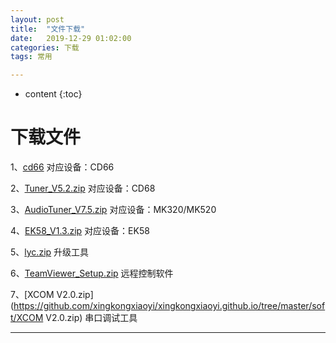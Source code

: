 ```yaml
---
layout: post
title:  "文件下载"
date:   2019-12-29 01:02:00
categories: 下载
tags: 常用

---
```







* content
{:toc}


# 下载文件





1、[cd66](https://github.com/xingkongxiaoyi/xingkongxiaoyi.github.io/tree/master/soft/AudioTuner_V7.5.zip)                                     对应设备：CD66

2、[Tuner_V5.2.zip](https://github.com/xingkongxiaoyi/xingkongxiaoyi.github.io/tree/master/soft/Tuner_V5.2.zip)                    对应设备：CD68

3、[AudioTuner_V7.5.zip](https://github.com/xingkongxiaoyi/xingkongxiaoyi.github.io/tree/master/soft/AudioTuner_V7.5.zip)          对应设备：MK320/MK520

4、[EK58_V1.3.zip](https://github.com/xingkongxiaoyi/xingkongxiaoyi.github.io/tree/master/soft/EK58_V1.3.zip)                      对应设备：EK58

5、[lyc.zip](https://github.com/xingkongxiaoyi/xingkongxiaoyi.github.io/tree/master/soft/lyc.zip)                                   升级工具

6、[TeamViewer_Setup.zip](https://github.com/xingkongxiaoyi/xingkongxiaoyi.github.io/tree/master/soft/TeamViewer_Setup.zip)      远程控制软件 

7、[XCOM V2.0.zip](https://github.com/xingkongxiaoyi/xingkongxiaoyi.github.io/tree/master/soft/XCOM V2.0.zip)                    串口调试工具



-----------------------------




















